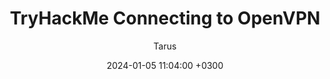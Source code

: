 ---
title: TryHackMe Connecting to OpenVPN
author: Tarus
date: 2024-01-05 11:04:00 +0300
categories: [THM]
tags: [OpenVPN, Linux]
---